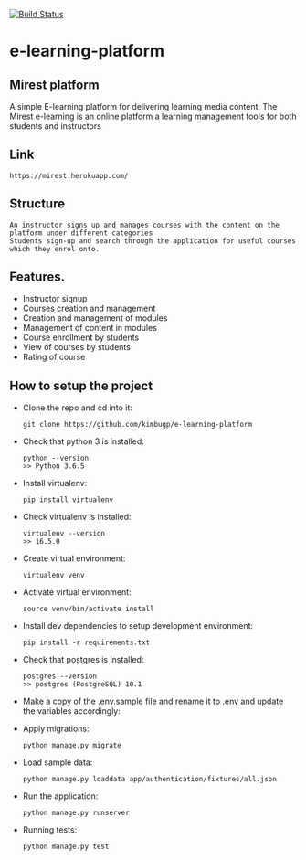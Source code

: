 [![Build Status](https://travis-ci.com/kimbugp/e-learning-platform.svg?branch=develop)](https://travis-ci.com/kimbugp/e-learning-platform)
# e-learning-platform

## Mirest platform
A simple E-learning platform for delivering learning media content.
The Mirest e-learning is an online platform a learning management tools for both students and instructors

## Link 
    https://mirest.herokuapp.com/ 

## Structure
    An instructor signs up and manages courses with the content on the platform under different categories
    Students sign-up and search through the application for useful courses which they enrol onto.
    
## Features.

- Instructor signup
- Courses creation and management
- Creation and management of modules
- Management of content in modules
- Course enrollment by students
- View of courses by students
- Rating of course


## How to setup the project 
-   Clone the  repo and cd into it:

    ```
    git clone https://github.com/kimbugp/e-learning-platform
    ```

-   Check that python 3 is installed:

    ```
    python --version
    >> Python 3.6.5
    ```

-   Install virtualenv:

    ```
    pip install virtualenv
    ```

-   Check virtualenv is installed:
    ```
    virtualenv --version
    >> 16.5.0
    ```
-   Create virtual environment:

    ```
    virtualenv venv
    ```

-   Activate virtual environment:

    ```
    source venv/bin/activate install
    ```

-   Install dev dependencies to setup development environment:

    ```
    pip install -r requirements.txt
    ```

-   Check that postgres is installed:

    ```
    postgres --version
    >> postgres (PostgreSQL) 10.1
    ```

-   Make a copy of the .env.sample file and rename it to .env and update the variables accordingly:


-   Apply migrations:

    ```
    python manage.py migrate
    ```
-   Load sample data:

    ```
    python manage.py loaddata app/authentication/fixtures/all.json
    ```
-   Run the application:

    ```
    python manage.py runserver
    ```

- Running tests:

    ```
    python manage.py test
    ```